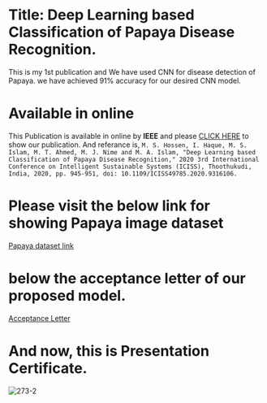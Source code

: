 # Title: Deep Learning based Classification of Papaya Disease Recognition.
This is my 1st publication and We have used CNN for disease detection of Papaya. we have achieved 91% accuracy for our desired CNN model. 

# Available in online
This Publication is available in online by **IEEE** and please [CLICK HERE](https://ieeexplore.ieee.org/document/9316106/keywords?fbclid=IwAR0TXmqPbCVlM7Lifsf9zOWByYZ6CdmPwHKBQf070bmOyrr_sG6q42h16d8#keywords) to show our publication.
And referance is,
`M. S. Hossen, I. Haque, M. S. Islam, M. T. Ahmed, M. J. Nime and M. A. Islam, "Deep Learning based Classification of Papaya Disease Recognition," 2020 3rd International Conference on Intelligent Sustainable Systems (ICISS), Thoothukudi, India, 2020, pp. 945-951, doi: 10.1109/ICISS49785.2020.9316106.`

# Please visit the below link for showing Papaya image dataset
[Papaya dataset link](https://github.com/imdadulhaque1/papaya)

# below the acceptance letter of our proposed model.
[Acceptance Letter](https://drive.google.com/file/d/1Uo1Od5bheyY361XSx6eZ-F0Jz_-B8eZR/view?usp=sharing)

# And now, this is Presentation Certificate.
![273-2](https://user-images.githubusercontent.com/45633928/103079973-1f5b8280-45ff-11eb-9b4d-8a5bf209a4bd.jpg)
